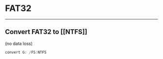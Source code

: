 # FAT32
---





## Convert FAT32 to [[NTFS]]
(no data loss)
```powershell
convert G: /FS:NTFS
```

